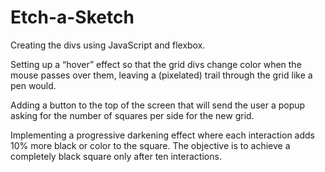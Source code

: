 # Etch-a-Sketch

Creating the divs using JavaScript and flexbox.

Setting up a “hover” effect so that the grid divs change color when the mouse passes over them, leaving a (pixelated) trail through the grid like a pen would.

Adding a button to the top of the screen that will send the user a popup asking for the number of squares per side for the new grid.

Implementing a progressive darkening effect where each interaction adds 10% more black or color to the square. The objective is to achieve a completely black square only after ten interactions.
